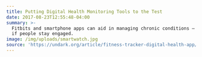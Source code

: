 ```yaml
---
title: Putting Digital Health Monitoring Tools to the Test
date: 2017-08-23T12:55:48-04:00
summary: >-
  Fitbits and smartphone apps can aid in managing chronic conditions — but only
  if people stay engaged.
image: /img/uploads/smartwatch.jpg
source: 'https://undark.org/article/fitness-tracker-digital-health-app/'
---
```



